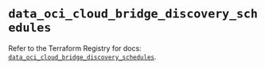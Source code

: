 # `data_oci_cloud_bridge_discovery_schedules`

Refer to the Terraform Registry for docs: [`data_oci_cloud_bridge_discovery_schedules`](https://registry.terraform.io/providers/oracle/oci/7.19.0/docs/data-sources/cloud_bridge_discovery_schedules).
